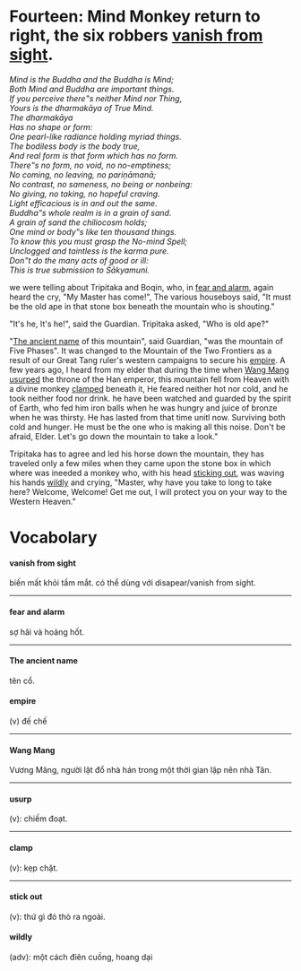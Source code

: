 # Fourteen: Mind Monkey return to right, the six robbers [vanish from sight](#vanish-from-sight).
*Mind is the Buddha and the Buddha is Mind;<br>
Both Mind and Buddha are important things.<br>
If you perceive there‟s neither Mind nor Thing,<br> 
Yours is the dharmakāya of True Mind.<br> 
The dharmakāya<br> 
Has no shape or form:<br> 
One pearl-like radiance holding myriad things.<br>
The bodiless body is the body true,<br>
And real form is that form which has no form.<br>
There‟s no form, no void, no no-emptiness;<br>
No coming, no leaving, no pariṇāmanā; <br>
No contrast, no sameness, no being or nonbeing: <br>
No giving, no taking, no hopeful craving. <br>
Light efficacious is in and out the same. <br>
Buddha‟s whole realm is in a grain of sand. <br>
A grain of sand the chiliocosm holds; <br>
One mind or body‟s like ten thousand things.<br> 
To know this you must grasp the No-mind Spell; <br>
Unclogged and taintless is the karma pure. <br>
Don‟t do the many acts of good or ill: <br>
This is true submission to Śākyamuni.*

we were telling about Tripitaka and Boqin, who, in [fear and alarm](#fear-and-alarm), again heard the cry, "My Master has come!", The various houseboys said, "It must be the old ape in that stone box beneath the mountain who is shouting."

"It's he, It's he!", said the Guardian. Tripitaka asked, "Who is old ape?"

"[The ancient name](the-ancient-name) of this mountain", said Guardian, "was the mountain of Five Phases". It was changed to the Mountain of the Two Frontiers as a result of our Great Tang ruler's western campaigns to secure his [empire](#empire). A few years ago, I heard from my elder that during the time when [Wang Mang](wang-mang) [usurped](#usurp) the throne of the Han emperor, this mountain fell from Heaven with a divine monkey [clamped](#clamp) beneath it, He feared neither hot nor cold, and he took neither food nor drink. he have been watched and guarded by the spirit of Earth, who fed him iron balls when he was hungry and juice of bronze when he was thirsty. He has lasted from that time unitl now. Surviving both cold and hunger. He must be the one who is making all this noise. Don't be afraid, Elder. Let's go down the mountain to take a look."

Tripitaka has to agree and led his horse down the mountain, they has traveled only a few miles when they came upon the stone box in which where was ineeded a monkey who, with his head [sticking out](#strick-out), was waving his hands [wildly](#wildly) and crying, "Master, why have you take to long to take here? Welcome, Welcome! Get me out, I will protect you on your way to the Western Heaven."

# Vocabolary
#### vanish from sight
biến mất khỏi tầm mắt. có thể dùng với disapear/vanish from sight.

---
#### fear and alarm
sợ hãi và hoảng hốt.

---
#### The ancient name
tên cổ.

#### empire
(v) đế chế

---
#### Wang Mang
Vương Mãng, người lật đổ nhà hán trong một thời gian lập nên nhà Tân.

---
#### usurp
(v): chiếm đoạt.

---
#### clamp
(v): kẹp chặt.

---
#### stick out
(v): thứ gì đó thò ra ngoài.

#### wildly
(adv): một cách điên cuồng, hoang dại
